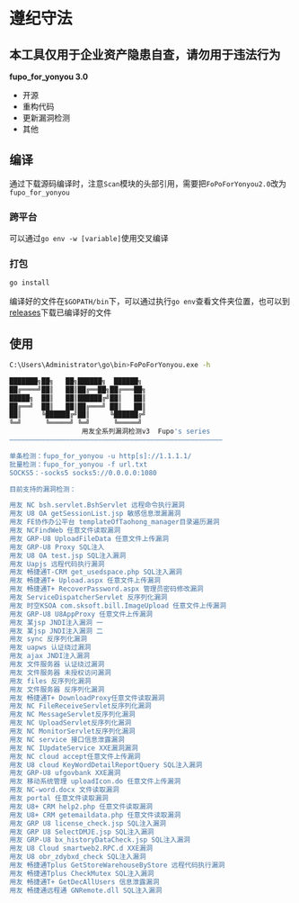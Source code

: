 # 遵纪守法
## 本工具仅用于企业资产隐患自查，请勿用于违法行为
**fupo_for_yonyou 3.0**
- 开源
- 重构代码
- 更新漏洞检测
- 其他

## 编译
通过下载源码编译时，注意`Scan`模块的头部引用，需要把`FoPoForYonyou2.0`改为`fupo_for_yonyou`

### 跨平台
可以通过`go env -w [variable]`使用交叉编译

### 打包
```bash
go install
```

编译好的文件在`$GOPATH/bin`下，可以通过执行`go env`查看文件夹位置，也可以到[releases](https://github.com/novysodope/fupo_for_yonyou/releases)下载已编译好的文件

## 使用
```bash
C:\Users\Administrator\go\bin>FoPoForYonyou.exe -h

███████╗██╗   ██╗██████╗  ██████╗
██╔════╝██║   ██║██╔══██╗██╔═══██╗
█████╗  ██║   ██║██████╔╝██║   ██║
██╔══╝  ██║   ██║██╔═══╝ ██║   ██║
██║     ╚██████╔╝██║     ╚██████╔╝
╚═╝      ╚═════╝ ╚═╝      ╚═════╝
                  用友全系列漏洞检测v3  Fupo's series
—————————————————————————————————————————————————————

单条检测：fupo_for_yonyou -u http[s]://1.1.1.1/
批量检测：fupo_for_yonyou -f url.txt
SOCKS5：-socks5 socks5://0.0.0.0:1080

目前支持的漏洞检测：

用友 NC bsh.servlet.BshServlet 远程命令执行漏洞
用友 U8 OA getSessionList.jsp 敏感信息泄漏漏洞
用友 FE协作办公平台 templateOfTaohong_manager目录遍历漏洞
用友 NCFindWeb 任意文件读取漏洞
用友 GRP-U8 UploadFileData 任意文件上传漏洞
用友 GRP-U8 Proxy SQL注入
用友 U8 OA test.jsp SQL注入漏洞
用友 Uapjs 远程代码执行漏洞
用友 畅捷通T-CRM get_usedspace.php SQL注入漏洞
用友 畅捷通T+ Upload.aspx 任意文件上传漏洞
用友 畅捷通T+ RecoverPassword.aspx 管理员密码修改漏洞
用友 ServiceDispatcherServlet 反序列化漏洞
用友 时空KSOA com.sksoft.bill.ImageUpload 任意文件上传漏洞
用友 GRP-U8 U8AppProxy 任意文件上传漏洞
用友 某jsp JNDI注入漏洞 一
用友 某jsp JNDI注入漏洞 二
用友 sync 反序列化漏洞
用友 uapws 认证绕过漏洞
用友 ajax JNDI注入漏洞
用友 文件服务器 认证绕过漏洞
用友 文件服务器 未授权访问漏洞
用友 files 反序列化漏洞
用友 文件服务器 反序列化漏洞
用友 畅捷通T+ DownloadProxy任意文件读取漏洞
用友 NC FileReceiveServlet反序列化漏洞
用友 NC MessageServlet反序列化漏洞
用友 NC UploadServlet反序列化漏洞
用友 NC MonitorServlet反序列化漏洞
用友 NC service 接口信息泄露漏洞
用友 NC IUpdateService XXE漏洞漏洞
用友 NC cloud accept任意文件上传漏洞
用友 U8 cloud KeyWordDetailReportQuery SQL注入漏洞
用友 GRP-U8 ufgovbank XXE漏洞
用友 移动系统管理 uploadIcon.do 任意文件上传漏洞
⽤友 NC-word.docx 文件读取漏洞
用友 portal 任意文件读取漏洞
用友 U8+ CRM help2.php 任意文件读取漏洞
用友 U8+ CRM getemaildata.php 任意文件读取漏洞
用友 GRP U8 license_check.jsp SQL注入漏洞
用友 GRP U8 SelectDMJE.jsp SQL注入漏洞
用友 GRP-U8 bx_historyDataCheck.jsp SQL注入漏洞
用友 U8 Cloud smartweb2.RPC.d XXE漏洞
用友 U8 obr_zdybxd_check SQL注入漏洞
用友 畅捷通Tplus GetStoreWarehouseByStore 远程代码执行漏洞
用友 畅捷通Tplus CheckMutex SQL注入漏洞
用友 畅捷通T+ GetDecAllUsers 信息泄露漏洞
用友 畅捷通远程通 GNRemote.dll SQL注入漏洞
```



